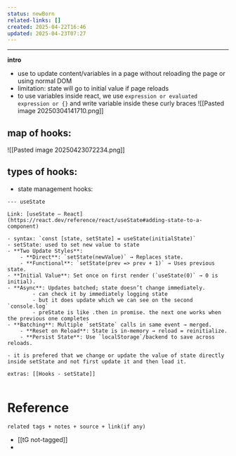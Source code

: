 ```yaml
---
status: newBorn
related-links: []
created: 2025-04-22T16:46
updated: 2025-04-23T07:27
---
```

---


**intro**
- use to update content/variables in a page without reloading the page or using normal DOM
- limitation: state will go to initial value if page reloads
- to use variables inside react, we use `expression or evaluated expression or {}` and write variable inside these curly braces
	![[Pasted image 20250304141710.png]]


## map of hooks:

![[Pasted image 20250423072234.png]]


## types of hooks:

- state management hooks:

````tabs
--- useState

Link: [useState – React](https://react.dev/reference/react/useState#adding-state-to-a-component)

- syntax: `const [state, setState] = useState(initialState)`
- setState: used to set new value to state
- **Two Update Styles**:
    - **Direct**: `setState(newValue)` → Replaces state.
    - **Functional**: `setState(prev => prev + 1)` → Uses previous state.
- **Initial Value**: Set once on first render (`useState(0)` → 0 is initial).
- **Async**: Updates batched; state doesn’t change immediately.
		- can check it by immediately logging state
		- but it does update which we can see on the second `console.log`
		- preState is like .then in promise. the next one works when the previous one completes
- **Batching**: Multiple `setState` calls in same event → merged.
	- **Reset on Reload**: State is in-memory → reload = reinitialize.
	- **Persist State**: Use `localStorage`/backend to save across reloads.

- it is prefered that we change or update the value of state directly inside setState and not first update it and then load it.

extras: [[Hooks - setState]]


````


	

# Reference
`related tags + notes + source + link(if any)`
 
- [[tG not-tagged]]
- 